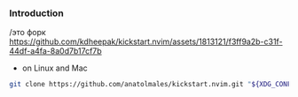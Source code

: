 ### Introduction

/это форк https://github.com/kdheepak/kickstart.nvim/assets/1813121/f3ff9a2b-c31f-44df-a4fa-8a0d7b17cf7b

- on Linux and Mac
```sh
git clone https://github.com/anatolmales/kickstart.nvim.git "${XDG_CONFIG_HOME:-$HOME/.config}"/nvim
```
